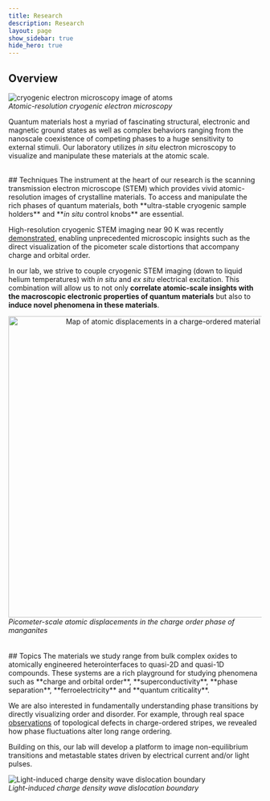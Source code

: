```yaml
---
title: Research
description: Research 
layout: page
show_sidebar: true
hide_hero: true
---
```


## Overview

![cryogenic electron microscopy image of atoms](../img/cryoSTEM2.png)
<br><em>Atomic-resolution cryogenic electron microscopy</em>


Quantum materials host a myriad of fascinating structural, electronic and magnetic ground states as well as complex behaviors
ranging from the nanoscale coexistence of competing phases to a huge sensitivity to external stimuli.
Our laboratory utilizes <em>in situ</em> electron microscopy to visualize and manipulate these materials at the atomic scale.

<br/>
## Techniques
The instrument at the heart of our research is the scanning transmission electron microscope (STEM) which
provides vivid atomic-resolution images of crystalline materials. To access and manipulate the rich phases of
quantum materials, both **ultra-stable cryogenic sample holders** and **<em>in situ</em> control knobs** are essential.

High-resolution cryogenic STEM imaging near 90 K was recently [demonstrated](https://www.pnas.org/content/115/7/1445.short), 
enabling unprecedented microscopic insights such as the direct visualization of the picometer scale distortions that accompany charge and orbital order.

In our lab, we strive to couple cryogenic STEM imaging (down to liquid helium temperatures) with <em>in situ</em> 
and <em>ex situ</em> electrical excitation. This combination will allow us to not only **correlate atomic-scale insights with the macroscopic electronic properties of quantum materials** but also to **induce novel phenomena in these materials**.
<center>
<img src="../img/PLD.png" alt="Map of atomic displacements in a charge-ordered material"  align ="left" width="600"/>
</center>
<br><em>Picometer-scale atomic displacements in the charge order phase of manganites</em>


<br/>
<br/>
<br/>
## Topics
The materials we study range from bulk complex oxides to atomically engineered heterointerfaces to quasi-2D
and quasi-1D compounds. These systems are a rich playground for studying phenomena such as **charge and orbital order**,
**superconductivity**, **phase separation**, **ferroelectricity** and **quantum criticality**.

We are also interested in fundamentally understanding phase transitions by directly visualizing order and disorder.
For example, through real space [observations](https://www.pnas.org/content/115/7/1445.short) of topological defects in charge-ordered stripes, we revealed how phase fluctuations alter long range ordering. 

Building on this, our lab will develop a platform to image non-equilibrium transitions and metastable
states driven by electrical current and/or light pulses.

![Light-induced charge density wave dislocation boundary](../img/Twins.png)
<br><em>Light-induced charge density wave dislocation boundary</em>



